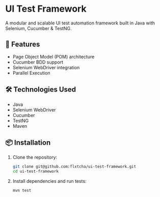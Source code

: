 # UI Test Framework

A modular and scalable UI test automation framework built in Java with Selenium, Cucumber & TestNG.
## 🚀 Features

- Page Object Model (POM) architecture
- Cucumber BDD support
- Selenium WebDriver integration
- Parallel Execution 

## 🛠️ Technologies Used

- Java
- Selenium WebDriver
- Cucumber
- TestNG
- Maven

## 📦 Installation

1. Clone the repository:
   ```bash
   git clone git@github.com:flxtcha/ui-test-framework.git
   cd ui-test-framework
   ```

2. Install dependencies and run tests:
    ```bash
   mvn test
   ```